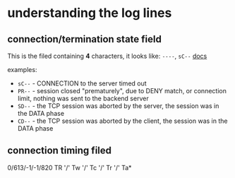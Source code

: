 # understanding the log lines


## connection/termination state field
This is the filed containing **4** characters, it looks like: `----`, `sC--`
[docs](http://docs.haproxy.org/2.6/configuration.html#8.5)

examples:

- `sC--` - CONNECTION to the server timed out
- `PR--` - session closed "prematurely", due to DENY match, or connection limit, nothing was sent to the backend server
- `SD--` - the TCP session was aborted by the server, the session was in the DATA phase
- `CD--` - the TCP session was aborted by the client, the session was in the DATA phase

## connection timing filed
0/613/-1/-1/820
TR '/' Tw '/' Tc '/' Tr '/' Ta*
